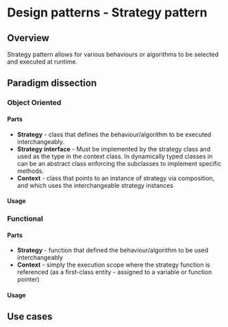 # Design patterns - Strategy pattern

## Overview

Strategy pattern allows for various behaviours or algorithms to be selected and executed at runtime.

## Paradigm dissection

### Object Oriented

#### Parts

- **Strategy** - class that defines the behaviour/algorithm to be executed interchangeably.
- **Strategy interface** - Must be implemented by the strategy class and used as the type in the context class. In dynamically typed classes in can be an abstract class enforcing the subclasses to implement specific methods.
- **Context** - class that points to an instance of strategy via composition, and which uses the interchangeable strategy instances

#### Usage

### Functional

#### Parts

- **Strategy** - function that defined the behaviour/algorithm to be used interchangeably
- **Context** - simply the execution scope where the strategy function is referenced (as a first-class entity - assigned to a variable or function pointer)

#### Usage

## Use cases
